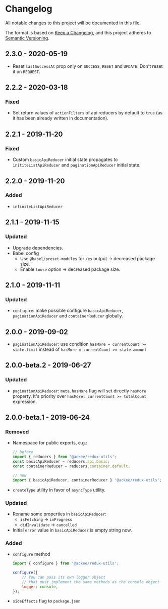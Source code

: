 # Changelog

All notable changes to this project will be documented in this file.

The format is based on [Keep a Changelog](https://keepachangelog.com/en/1.0.0/),
and this project adheres to [Semantic Versioning](https://semver.org/spec/v2.0.0.html).

## 2.3.0 - 2020-05-19

-   Reset `lastSuccessAt` prop only on `SUCCESS`, `RESET` and `UPDATE`. Don't reset it on `REQUEST`.

## 2.2.2 - 2020-03-18

### Fixed

-   Set return values of `actionFilters` of api reducers by default to `true` (as it has been already written in documentation).

## 2.2.1 - 2019-11-20

### Fixed

-   Custom `basicApiReducer` initial state propagates to `inititeListApiReducer` and `paginationApiReducer` initial state.

## 2.2.0 - 2019-11-20

### Added

-   `infiniteListApiReducer`

## 2.1.1 - 2019-11-15

### Updated

-   Upgrade dependencies.
-   Babel config
    -   Use `@babel/preset-modules` for `/es` output -> decreased package size.
    -   Enable `loose` option -> decreased package size.

## 2.1.0 - 2019-11-11

### Updated

-   `configure`: make possible configure `basicApiReducer`, `paginationApiReducer` and `containerReducer` globally.

## 2.0.0 - 2019-09-02

-   `paginationApiReducer`: use condition `hasMore = currentCount >= state.limit` instead of `hasMore = currentCount >= state.amount`

## 2.0.0-beta.2 - 2019-06-27

### Updated

-   `paginationApiReducer`: `meta.hasMore` flag will set directly `hasMore` property. It's priority over `hasMore: currentCount >= totalCount` expression.

## 2.0.0-beta.1 - 2019-06-24

### Removed

-   Namespace for public exports, e.g.:

    ```js
    // before
    import { reducers } from '@ackee/redux-utils';
    const basicApiReducer = reducers.api.basic;
    const containerReducer = reducers.container.default;

    // now
    import { basicApiReducer, containerReducer } '@ackee/redux-utils';
    ```

-   `createType` utility in favor of `asyncType` utility.

### Updated

-   Rename some properties in `basicApiReducer`:
    -   `isFetching` -> `inProgress`
    -   `didInvalidate` -> `cancelled`
-   Initial `error` value in `basicApiReducer` is empty string now.

### Added

-   `configure` method

    ```js
    import { configure } from '@ackee/redux-utils';

    configure({
        // You can pass its own logger object
        // that must implement the same methods as the console object
        logger: console,
    });
    ```

-   `sideEffects` flag to `package.json`
